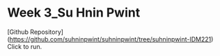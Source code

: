 # Week 3_Su Hnin Pwint
[Github Repository] (https://github.com/suhninpwint/suhninpwint/tree/suhninpwint-IDM221) Click  to run.


